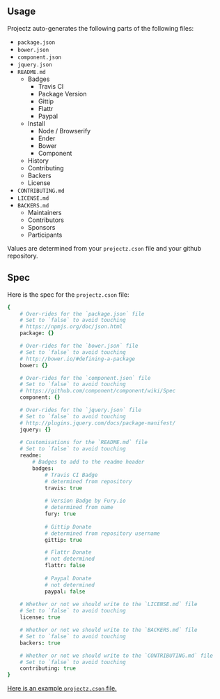 <!-- TTITLE -->
<!-- BADGES -->
<!-- DESCRIPTION -->


## Usage

Projectz auto-generates the following parts of the following files:

- `package.json`
- `bower.json`
- `component.json`
- `jquery.json`
- `README.md`
	- Badges
		- Travis CI
		- Package Version
		- Gittip
		- Flattr
		- Paypal
	- Install
		- Node / Browserify
		- Ender
		- Bower
		- Component
	- History
	- Contributing
	- Backers
	- License
- `CONTRIBUTING.md`
- `LICENSE.md`
- `BACKERS.md`
	- Maintainers
	- Contributors
	- Sponsors
	- Participants

Values are determined from your `projectz.cson` file and your github repository.


## Spec

Here is the spec for the `projectz.cson` file:

``` coffee
{
	# Over-rides for the `package.json` file
	# Set to `false` to avoid touching
	# https://npmjs.org/doc/json.html
	package: {}

	# Over-rides for the `bower.json` file
	# Set to `false` to avoid touching
	# http://bower.io/#defining-a-package
	bower: {}

	# Over-rides for the `component.json` file
	# Set to `false` to avoid touching
	# https://github.com/component/component/wiki/Spec
	component: {}

	# Over-rides for the `jquery.json` file
	# Set to `false` to avoid touching
	# http://plugins.jquery.com/docs/package-manifest/
	jquery: {}
	
	# Customisations for the `README.md` file
	# Set to `false` to avoid touching
	readme:
		# Badges to add to the readme header
		badges:
			# Travis CI Badge
			# determined from repository
			travis: true
			
			# Version Badge by Fury.io
			# determined from name
			fury: true
			
			# Gittip Donate
			# determined from repository username
			gittip: true

			# Flattr Donate
			# not determined
			flattr: false
			
			# Paypal Donate
			# not determined
			paypal: false
	
	# Whether or not we should write to the `LICENSE.md` file
	# Set to `false` to avoid touching
	license: true

	# Whether or not we should write to the `BACKERS.md` file
	# Set to `false` to avoid touching
	backers: true

	# Whether or not we should write to the `CONTRIBUTING.md` file
	# Set to `false` to avoid touching
	contributing: true
}
```

[Here is an example `projectz.cson` file.](https://github.com/bevry/projectz/blob/master/test/src/projectz.cson)


<!-- INSTALL -->
<!-- HISTORY -->
<!-- CONTRIBUTE -->
<!-- BACKERS -->
<!-- LICENSE -->